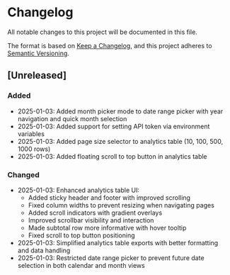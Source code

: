 # Changelog

All notable changes to this project will be documented in this file.

The format is based on [Keep a Changelog](https://keepachangelog.com/en/1.0.0/),
and this project adheres to [Semantic Versioning](https://semver.org/spec/v2.0.0.html).

## [Unreleased]

### Added
- 2025-01-03: Added month picker mode to date range picker with year navigation and quick month selection
- 2025-01-03: Added support for setting API token via environment variables
- 2025-01-03: Added page size selector to analytics table (10, 100, 500, 1000 rows)
- 2025-01-03: Added floating scroll to top button in analytics table

### Changed
- 2025-01-03: Enhanced analytics table UI:
  - Added sticky header and footer with improved scrolling
  - Fixed column widths to prevent resizing when navigating pages
  - Added scroll indicators with gradient overlays
  - Improved scrollbar visibility and interaction
  - Made subtotal row more informative with hover tooltip
  - Fixed scroll to top button positioning
- 2025-01-03: Simplified analytics table exports with better formatting and data handling
- 2025-01-03: Restricted date range picker to prevent future date selection in both calendar and month views